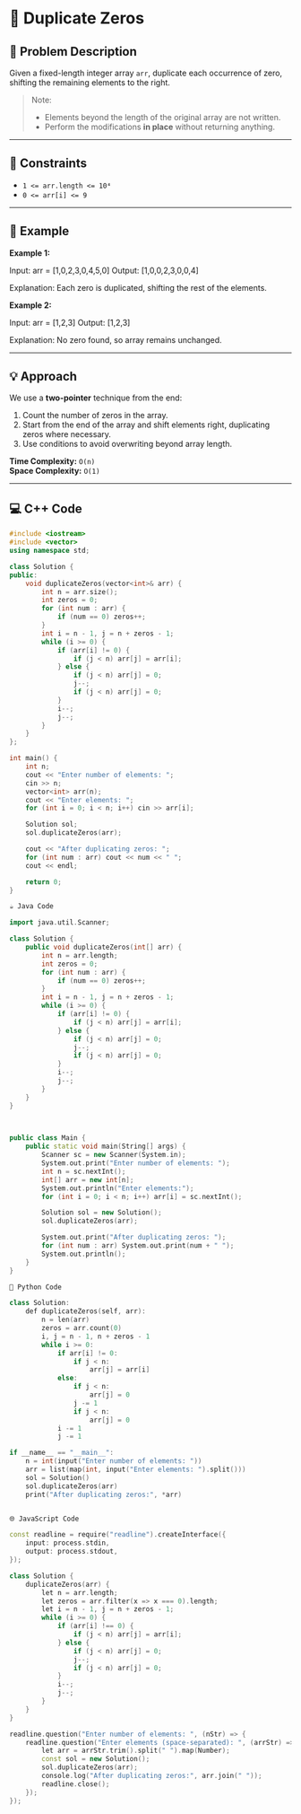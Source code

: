 # 🧩 Duplicate Zeros

## 🔹 Problem Description
Given a fixed-length integer array `arr`, duplicate each occurrence of zero, shifting the remaining elements to the right.

> Note:
> - Elements beyond the length of the original array are not written.
> - Perform the modifications **in place** without returning anything.

---

## 📌 Constraints
- `1 <= arr.length <= 10⁴`
- `0 <= arr[i] <= 9`

---

## 📍 Example

**Example 1:**

Input: arr = [1,0,2,3,0,4,5,0]
Output: [1,0,0,2,3,0,0,4]

Explanation: Each zero is duplicated, shifting the rest of the elements.

**Example 2:**

Input: arr = [1,2,3]
Output: [1,2,3]

Explanation: No zero found, so array remains unchanged.


---

## 💡 Approach
We use a **two-pointer** technique from the end:

1. Count the number of zeros in the array.
2. Start from the end of the array and shift elements right, duplicating zeros where necessary.
3. Use conditions to avoid overwriting beyond array length.

**Time Complexity:** `O(n)`  
**Space Complexity:** `O(1)`

---

## 💻 C++ Code
```cpp
#include <iostream>
#include <vector>
using namespace std;

class Solution {
public:
    void duplicateZeros(vector<int>& arr) {
        int n = arr.size();
        int zeros = 0;
        for (int num : arr) {
            if (num == 0) zeros++;
        }
        int i = n - 1, j = n + zeros - 1;
        while (i >= 0) {
            if (arr[i] != 0) {
                if (j < n) arr[j] = arr[i];
            } else {
                if (j < n) arr[j] = 0;
                j--;
                if (j < n) arr[j] = 0;
            }
            i--;
            j--;
        }
    }
};

int main() {
    int n;
    cout << "Enter number of elements: ";
    cin >> n;
    vector<int> arr(n);
    cout << "Enter elements: ";
    for (int i = 0; i < n; i++) cin >> arr[i];

    Solution sol;
    sol.duplicateZeros(arr);

    cout << "After duplicating zeros: ";
    for (int num : arr) cout << num << " ";
    cout << endl;

    return 0;
}

☕ Java Code

import java.util.Scanner;

class Solution {
    public void duplicateZeros(int[] arr) {
        int n = arr.length;
        int zeros = 0;
        for (int num : arr) {
            if (num == 0) zeros++;
        }
        int i = n - 1, j = n + zeros - 1;
        while (i >= 0) {
            if (arr[i] != 0) {
                if (j < n) arr[j] = arr[i];
            } else {
                if (j < n) arr[j] = 0;
                j--;
                if (j < n) arr[j] = 0;
            }
            i--;
            j--;
        }
    }
}
 


public class Main {
    public static void main(String[] args) {
        Scanner sc = new Scanner(System.in);
        System.out.print("Enter number of elements: ");
        int n = sc.nextInt();
        int[] arr = new int[n];
        System.out.println("Enter elements:");
        for (int i = 0; i < n; i++) arr[i] = sc.nextInt();

        Solution sol = new Solution();
        sol.duplicateZeros(arr);

        System.out.print("After duplicating zeros: ");
        for (int num : arr) System.out.print(num + " ");
        System.out.println();
    }
}

🐍 Python Code

class Solution:
    def duplicateZeros(self, arr):
        n = len(arr)
        zeros = arr.count(0)
        i, j = n - 1, n + zeros - 1
        while i >= 0:
            if arr[i] != 0:
                if j < n:
                    arr[j] = arr[i]
            else:
                if j < n:
                    arr[j] = 0
                j -= 1
                if j < n:
                    arr[j] = 0
            i -= 1
            j -= 1

if __name__ == "__main__":
    n = int(input("Enter number of elements: "))
    arr = list(map(int, input("Enter elements: ").split()))
    sol = Solution()
    sol.duplicateZeros(arr)
    print("After duplicating zeros:", *arr)


🌐 JavaScript Code

const readline = require("readline").createInterface({
    input: process.stdin,
    output: process.stdout,
});

class Solution {
    duplicateZeros(arr) {
        let n = arr.length;
        let zeros = arr.filter(x => x === 0).length;
        let i = n - 1, j = n + zeros - 1;
        while (i >= 0) {
            if (arr[i] !== 0) {
                if (j < n) arr[j] = arr[i];
            } else {
                if (j < n) arr[j] = 0;
                j--;
                if (j < n) arr[j] = 0;
            }
            i--;
            j--;
        }
    }
}

readline.question("Enter number of elements: ", (nStr) => {
    readline.question("Enter elements (space-separated): ", (arrStr) => {
        let arr = arrStr.trim().split(" ").map(Number);
        const sol = new Solution();
        sol.duplicateZeros(arr);
        console.log("After duplicating zeros:", arr.join(" "));
        readline.close();
    });
});
